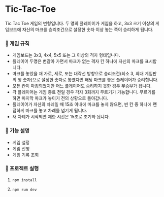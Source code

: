 # Tic-Tac-Toe

Tic Tac Toe 게임의 변형입니다. 두 명의 플레이어가 게임을 하고, 3x3 크기 이상의 게임보드에 자신의 마크를 승리조건으로 설정한 숫자 이상 놓는 쪽이 승리하게 됩니다.

### 📍 게임 규칙

- 게임보드는 3x3, 4x4, 5x5 또는 그 이상의 격자 형태입니다.
- 플레이어 두명은 번갈아 가면서 마크가 없는 격자 칸 하나에 자신의 마크를 표시합니다.
- 마크를 놓았을 때 가로, 세로, 또는 대각선 방향으로 승리조건(최소 3, 최대 게임판의 행 숫자)으로 설정한 숫자로 놓였다면 해당 마크를 놓은 플레이어가 승리합니다.
- 모든 칸이 마킹되었지만 어느 플레이어도 승리하지 못한 경우 무승부가 됩니다.
- 각 플레이어는 게임 종료 전일 경우 각자 3회까지 무르기가 가능합니다. 무르기를 하면 마지막 마크가 놓이기 전의 상황으로 돌아갑니다.
- 플레이어가 자신의 차례일 때 15초 이내에 마크를 놓지 않으면, 빈 칸 중 하나에 랜덤하게 마크를 놓고 차례를 넘기게 됩니다.
- 새 차례가 시작되면 제한 시간은 15초로 초기화 됩니다.

### 📍 기능 설명

- 게임 설정
- 게임 진행
- 게임 기록 조회

### 📍 프로젝트 실행

1. `npm install`

2. `npm run dev`
